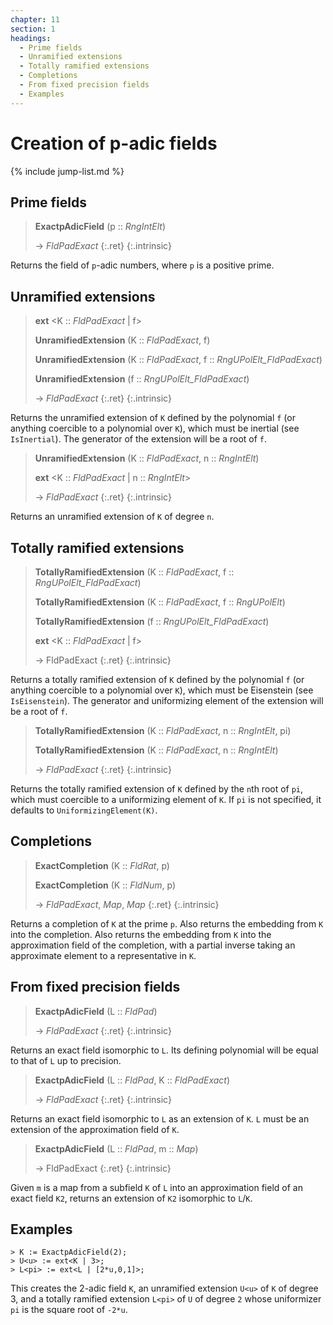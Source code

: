 ```yaml
---
chapter: 11
section: 1
headings:
  - Prime fields
  - Unramified extensions
  - Totally ramified extensions
  - Completions
  - From fixed precision fields
  - Examples
---
```


# Creation of p-adic fields

{% include jump-list.md %}

## Prime fields

> **ExactpAdicField** (p :: *RngIntElt*)
>
> -> *FldPadExact*
> {:.ret}
{:.intrinsic}

Returns the field of `p`-adic numbers, where `p` is a positive prime.

## Unramified extensions

> **ext** <K :: *FldPadExact* | f>
>
> **UnramifiedExtension** (K :: *FldPadExact*, f)
>
> **UnramifiedExtension** (K :: *FldPadExact*, f :: *RngUPolElt_FldPadExact*)
>
> **UnramifiedExtension** (f :: *RngUPolElt_FldPadExact*)
>
> -> *FldPadExact*
> {:.ret}
{:.intrinsic}

Returns the unramified extension of `K` defined by the polynomial `f` (or anything coercible to a polynomial over `K`), which must be inertial (see `IsInertial`). The generator of the extension will be a root of `f`.

> **UnramifiedExtension** (K :: *FldPadExact*, n :: *RngIntElt*)
>
> **ext** <K :: *FldPadExact* | n :: *RngIntElt*>
>
> -> *FldPadExact*
> {:.ret}
{:.intrinsic}

Returns an unramified extension of `K` of degree `n`.

## Totally ramified extensions

> **TotallyRamifiedExtension** (K :: *FldPadExact*, f :: *RngUPolElt_FldPadExact*)
>
> **TotallyRamifiedExtension** (K :: *FldPadExact*, f :: *RngUPolElt*)
>
> **TotallyRamifiedExtension** (f :: *RngUPolElt_FldPadExact*)
>
> **ext** <K :: *FldPadExact* | f>
>
> -> FldPadExact
> {:.ret}
{:.intrinsic}

Returns a totally ramified extension of `K` defined by the polynomial `f` (or anything coercible to a polynomial over `K`), which must be Eisenstein (see `IsEisenstein`). The generator and uniformizing element of the extension will be a root of `f`.

> **TotallyRamifiedExtension** (K :: *FldPadExact*, n :: *RngIntElt*, pi)
>
> **TotallyRamifiedExtension** (K :: *FldPadExact*, n :: *RngIntElt*)
>
> -> *FldPadExact*
> {:.ret}
{:.intrinsic}

Returns the totally ramified extension of `K` defined by the `n`th root of `pi`, which must coercible to a uniformizing element of `K`. If `pi` is not specified, it defaults to `UniformizingElement(K)`.

## Completions

> **ExactCompletion** (K :: *FldRat*, p)
>
> **ExactCompletion** (K :: *FldNum*, p)
>
> -> *FldPadExact*, *Map*, *Map*
> {:.ret}
{:.intrinsic}

Returns a completion of `K` at the prime `p`. Also returns the embedding from `K` into the completion. Also returns the embedding from `K` into the approximation field of the completion, with a partial inverse taking an approximate element to a representative in `K`.

## From fixed precision fields

> **ExactpAdicField** (L :: *FldPad*)
>
> -> *FldPadExact*
> {:.ret}
{:.intrinsic}

Returns an exact field isomorphic to `L`. Its defining polynomial will be equal to that of `L` up to precision.

> **ExactpAdicField** (L :: *FldPad*, K :: *FldPadExact*)
>
> -> *FldPadExact*
> {:.ret}
{:.intrinsic}

Returns an exact field isomorphic to `L` as an extension of `K`. `L` must be an extension of the approximation field of `K`.

> **ExactpAdicField** (L :: *FldPad*, m :: *Map*)
>
> -> FldPadExact
> {:.ret}
{:.intrinsic}

Given `m` is a map from a subfield `K` of `L` into an approximation field of an exact field `K2`, returns an extension of `K2` isomorphic to `L`/`K`.

## Examples

```
> K := ExactpAdicField(2);
> U<u> := ext<K | 3>;
> L<pi> := ext<L | [2*u,0,1]>;
```

This creates the 2-adic field `K`, an unramified extension `U<u>` of `K` of degree 3, and a totally ramified extension `L<pi>` of `U` of degree `2` whose uniformizer `pi` is the square root of `-2*u`.